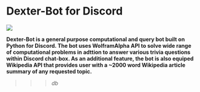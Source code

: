 # Dexter-Bot for Discord
![](https://i.imgur.com/GiUNrta.jpg)

**Dexter-Bot is a general purpose computational and query bot built on Python for Discord. The bot uses WolframAlpha API to solve wide range of computational problems in adttion to answer various trivia questions within Discord chat-box. As an additional feature, the bot is also equiped Wikipedia API that provides user with a ~2000 word Wikipedia article summary of any requested topic.**

>>> $db$ 
